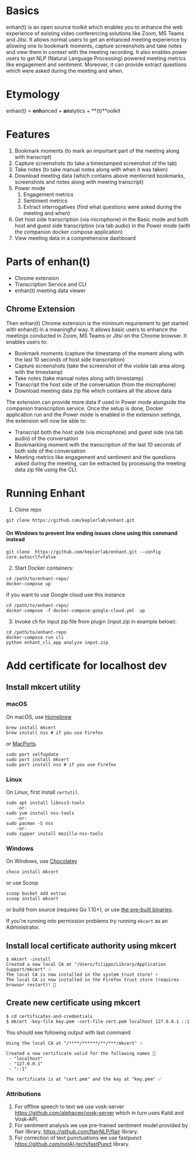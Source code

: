 # Basics

enhan(t) is an open source toolkit which enables you to enhance the web experience of existing video conferencing solutions like Zoom, MS Teams and Jitsi. It allows normal users to get an enhanced meeting experience by allowing one to bookmark moments, capture screenshots and take notes and view them in context with the meeting recording. It also enables power users to get NLP (Natural Language Processing) powered meeting metrics like engagement and sentiment. Moreover, it can provide extract questions which were asked during the meeting and when.

# Etymology

enhan(t) = **enh**anced + **an**alytics + **(t)**oolkit

# Features

1. Bookmark moments (to mark an important part of the meeting along with transcript)
1. Capture screenshots (to take a timestamped screenshot of the tab)
1. Take notes (to take manual notes along with when it was taken)
1. Download meeting data (which contains above mentioned bookmarks, screenshots and notes along with meeting transcript)
1. Power mode
    1. Engagement metrics
    1. Sentiment metrics
    1. Extract interrogatives (find what questions were asked during the meeting and when)
1. Get host side transcription (via microphone) in the Basic mode and both host and guest side transcription (via tab audio) in the Power mode (with the companion docker compose application)
1. View meeting data in a comprehensive dashboard

# Parts of enhan(t)
* Chrome extension
* Transcription Service and CLI
* enhan(t) meeting data viewer

## Chrome Extension
Then enhan(t) Chrome extension is the minimum requirement to get started with enhan(t) in a meaningful way.  It allows basic users to enhance the meetings conducted in Zoom, MS Teams or Jitsi on the Chrome browser. It enables users to:
* Bookmark moments (capture the timestamp of the moment along with the last 10 seconds of host side transcription)
* Capture screenshots (take the screenshot of the visible tab area along with the timestamp)
* Take notes (take manual notes along with timestamp)
* Transcript the host side of the conversation (from the microphone)
* Download meeting data zip file which contains all the above data

The extension can provide more data if used in Power mode alongside the companion transcription service. Once the setup is done, Docker application run and the Power mode is enabled in the extension settings, the extension will now be able to:
* Transcript both the host side (via microphone) and guest side (via tab audio) of the conversation
* Bookmarking moment with the transcription of the last 10 seconds of both side of the conversation
* Meeting metrics like engagement and sentiment and the questions asked during the meeting, can be extracted by processing the meeting data zip file using the CLI.


# Running Enhant

1. Clone repo 
```
git clone https://github.com/keplerlab/enhant.git
```

#### On **Windows** to prevent line ending issues clone using this command instead
```
git clone  https://github.com/keplerlab/enhant.git --config core.autocrlf=false
```



2. Start Docker containers:

```
cd /path/to/enhant-repo/
docker-compose up
```
If you want to use Google cloud use this instance
```
cd /path/to/enhant-repo/
docker-compose -f docker-compose-google-cloud.yml  up
```

3. Invoke cli for input zip file from plugin (input.zip in example below):

```
cd /path/to/enhant-repo
docker-compose run cli
python enhant_cli_app analyze input.zip
```

# Add certificate for localhost dev

## Install mkcert utility 

### macOS

On macOS, use [Homebrew](https://brew.sh/)

```
brew install mkcert
brew install nss # if you use Firefox
```

or [MacPorts](https://www.macports.org/).

```
sudo port selfupdate
sudo port install mkcert
sudo port install nss # if you use Firefox
```

### Linux

On Linux, first install `certutil`.

```
sudo apt install libnss3-tools
    -or-
sudo yum install nss-tools
    -or-
sudo pacman -S nss
    -or-
sudo zypper install mozilla-nss-tools
```


### Windows

On Windows, use [Chocolatey](https://chocolatey.org)

```
choco install mkcert
```

or use Scoop

```
scoop bucket add extras
scoop install mkcert
```

or build from source (requires Go 1.10+), or use [the pre-built binaries](https://github.com/FiloSottile/mkcert/releases).

If you're running into permission problems try running `mkcert` as an Administrator.


## Install local certificate authority using mkcert

```
$ mkcert -install
Created a new local CA at "/Users/filippo/Library/Application Support/mkcert" 💥
The local CA is now installed in the system trust store! ⚡️
The local CA is now installed in the Firefox trust store (requires browser restart)! 🦊
```

## Create new certificate using mkcert 
```
$ cd certificates-and-credentials
$ mkcert -key-file key.pem -cert-file cert.pem localhost 127.0.0.1 ::1
```
You should see following output with last command
```
Using the local CA at "/****/******/**/***/mkcert" ✨

Created a new certificate valid for the following names 📜
 - "localhost"
 - "127.0.0.1"
 - "::1"
 
The certificate is at "cert.pem" and the key at "key.pem" ✅
```


### Attributions
1. For offline speech to text we use vosk-server https://github.com/alphacep/vosk-server which in turn uses Kaldi and Vosk-API.
2. For sentiment analysis we use pre-trained sentiment model provided by flair library, https://github.com/flairNLP/flair library. 
3. For correction of text punctuations we use fastpunct https://github.com/notAI-tech/fastPunct library.
